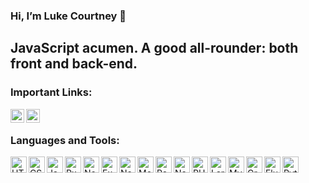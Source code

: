 ### Hi, I’m Luke Courtney  👋

## JavaScript acumen. A good all-rounder: both front and back-end.

### Important Links:

[<img align="left" alt="qixotl_lfc | Portfolio" width="22px" src="https://api.iconify.design/bytesize:portfolio.svg" />][portfolio]
[<img align="left" alt="qixotl_lfc | YouTube" width="22px" src="https://cdn.jsdelivr.net/npm/simple-icons@v3/icons/youtube.svg" />][youtube]

<br />

### Languages and Tools:

<img align="left" alt="HTML5" height="26px" width="26px" src="https://api.iconify.design/logos:html-5.svg" />
<img align="left" alt="CSS" height="26px" width="26px" src="https://api.iconify.design/logos:css-3.svg" />
<img align="left" alt="JavaScript" height="26px" width="26px" src="https://api.iconify.design/logos:javascript.svg" />
<img align="left" alt="RxJS" height="26px" width="26px" src="https://gblobscdn.gitbook.com/spaces%2F-LwY_OXUQHvmdEoy0xNa%2Favatar.png?alt=media" />
<img align="left" alt="NodeJS" height="26px" width="26px" src="https://api.iconify.design/logos:nodejs-icon.svg" />
<img align="left" alt="Express" width="26px" src="https://api.iconify.design/logos:express.svg" />
<img align="left" alt="NestJS" width="26px" src="https://api.iconify.design/logos:nestjs.svg" />
<img align="left" alt="MongoDB" width="26px" src="https://api.iconify.design/vscode-icons:file-type-mongo.svg" />
<img align="left" alt="React" width="26px" src="https://api.iconify.design/logos:react.svg" />
<img align="left" alt="NextJS" width="26px" src="https://api.iconify.design/logos:nextjs.svg" />
<img align="left" alt="PHP" width="26px" src="https://api.iconify.design/logos:php.svg" />
<img align="left" alt="Laravel" width="26px" src="https://api.iconify.design/logos:laravel.svg" />
<img align="left" alt="MySQL" width="26px" src="https://api.iconify.design/vscode-icons:file-type-mysql.svg" />
<img align="left" alt="GraphQL" width="26px" src="https://api.iconify.design/logos:graphql.svg" />
<img align="left" alt="Flutter" width="26px" src="https://api.iconify.design/logos:flutter.svg" />
<img align="left" alt="Python" width="26px" src="https://api.iconify.design/logos:python.svg" />

[portfolio]: https://luke-courtneys-portfolio.herokuapp.com/
[youtube]: https://www.youtube.com/channel/UC-xoqfDJ_ZA-ilQiXmrfJXg
